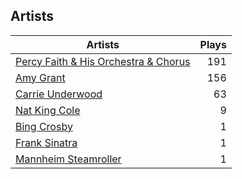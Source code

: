 ## Artists
Artists | Plays 
----- | -----: 
[Percy Faith & His Orchestra & Chorus](/artists/percy-faith-his-orchestra-chorus-30066836) | 191
[Amy Grant](/artists/amy-grant-3053) | 156
[Carrie Underwood](/artists/carrie-underwood-89416) | 63
[Nat King Cole](/artists/nat-king-cole-3428) | 9
[Bing Crosby](/artists/bing-crosby-1864) | 1
[Frank Sinatra](/artists/frank-sinatra-739) | 1
[Mannheim Steamroller](/artists/mannheim-steamroller-39605) | 1

